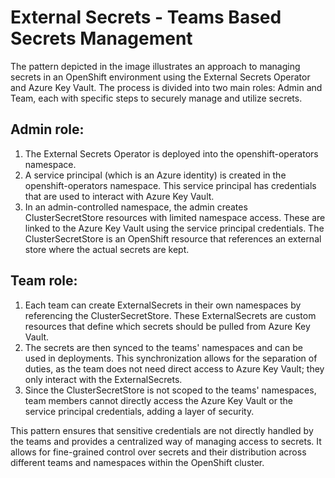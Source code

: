# External Secrets - Teams Based Secrets Management

The pattern depicted in the image illustrates an approach to managing secrets in an OpenShift environment using the External Secrets Operator and Azure Key Vault. The process is divided into two main roles: Admin and Team, each with specific steps to securely manage and utilize secrets.

## Admin role:

1. The External Secrets Operator is deployed into the openshift-operators namespace.
2. A service principal (which is an Azure identity) is created in the openshift-operators namespace. This service principal has credentials that are used to interact with Azure Key Vault.
3. In an admin-controlled namespace, the admin creates ClusterSecretStore resources with limited namespace access. These are linked to the Azure Key Vault using the service principal credentials. The ClusterSecretStore is an OpenShift resource that references an external store where the actual secrets are kept.

## Team role:

1. Each team can create ExternalSecrets in their own namespaces by referencing the ClusterSecretStore. These ExternalSecrets are custom resources that define which secrets should be pulled from Azure Key Vault.
2. The secrets are then synced to the teams' namespaces and can be used in deployments. This synchronization allows for the separation of duties, as the team does not need direct access to Azure Key Vault; they only interact with the ExternalSecrets.
3. Since the ClusterSecretStore is not scoped to the teams' namespaces, team members cannot directly access the Azure Key Vault or the service principal credentials, adding a layer of security.

This pattern ensures that sensitive credentials are not directly handled by the teams and provides a centralized way of managing access to secrets. It allows for fine-grained control over secrets and their distribution across different teams and namespaces within the OpenShift cluster.
